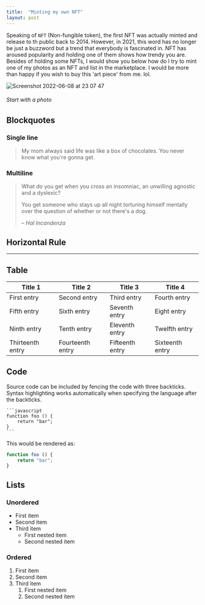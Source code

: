 ```yaml
---
title:  "Minting my own NFT"
layout: post
---
```


Speaking of `NFT` (Non-fungible token), the first NFT was actually minted and release to th public back to 2014. However, in 2021, this word has no longer be just a buzzword but a trend that everybody is fascinated in. NFT has aroused popularity and holding one of them shows how trendy you are. Besides of holding some NFTs, I would show you below how do I try to mint one of my photos as an NFT and list in the marketplace. I would be more than happy if you wish to buy this 'art piece' from me. lol. 

![Screenshot 2022-06-08 at 23 07 47](https://user-images.githubusercontent.com/76480688/172651908-c5ff82e8-4bd1-491a-8440-2ab4361253af.png)

###### Start with a photo


## Blockquotes

### Single line

> My mom always said life was like a box of chocolates. You never know what you're gonna get.

### Multiline

> What do you get when you cross an insomniac, an unwilling agnostic and a dyslexic?
>
> You get someone who stays up all night torturing himself mentally over the question of whether or not there's a dog.
>
> – _Hal Incandenza_

## Horizontal Rule

---

## Table

| Title 1          | Title 2          | Title 3         | Title 4         |
|------------------|------------------|-----------------|-----------------|
| First entry      | Second entry     | Third entry     | Fourth entry    |
| Fifth entry      | Sixth entry      | Seventh entry   | Eight entry     |
| Ninth entry      | Tenth entry      | Eleventh entry  | Twelfth entry   |
| Thirteenth entry | Fourteenth entry | Fifteenth entry | Sixteenth entry |

## Code

Source code can be included by fencing the code with three backticks. Syntax highlighting works automatically when specifying the language after the backticks.

````
```javascript
function foo () {
    return "bar";
}
```
````

This would be rendered as:

```javascript
function foo () {
    return "bar";
}
```

## Lists

### Unordered

* First item
* Second item
* Third item
    * First nested item
    * Second nested item

### Ordered

1. First item
2. Second item
3. Third item
    1. First nested item
    2. Second nested item
